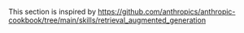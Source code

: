 This section is inspired by https://github.com/anthropics/anthropic-cookbook/tree/main/skills/retrieval_augmented_generation
